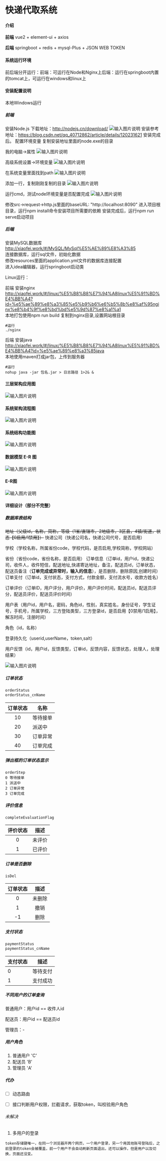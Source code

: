 # 快递代取系统

#### 介绍

**前端** vue2 + element-ui + axios
<br>

**后端**  springboot + redis + mysql-Plus + JSON WEB TOKEN



#### 系统运行环境
前后端分开运行：前端：可运行在Node和Nginx上后端：运行在springboot内置的tomcat上，可运行在windows和linux上

#### 安装配置说明
本地Windows运行

##### 前端
安装Node.js 
下载地址：http://nodejs.cn/download/
![输入图片说明](images/node.png)
安装参考地址：https://blog.csdn.net/qq_40712862/article/details/120231621 
安装完成后。
配置环境变量
复制安装地址里面的node.exe的目录 

我的电脑->属性
![输入图片说明](images/1.png)

高级系统设置->环境变量
![输入图片说明](images/2.png)

在系统变量里面找到path
![输入图片说明](images/3.png)

添加一行，复制刚刚复制的目录
![输入图片说明](images/4.png)

运行cmd，测试node环境变量是否配置完成
![输入图片说明](images/5.png)

修改src->request->http.js里面的baseURL: "http://localhost:8090" 进入项目根目录，运行npm install命令安装项目所需要的依赖 安装完成后，运行npm run serve启动项目

##### 后端
安装MySQL数据库 
http://xiaofei.work/#/MySQL/MySql%E5%AE%89%E8%A3%85  
连接数据库，运行sql文件，初始化数据  
修改resources里面的application.yml文件的数据库连接配置  
进入idea编辑器，运行springboot启动类

Linux运行：

前端
安装nginx
http://xiaofei.work/#/linux/%E5%B8%B8%E7%94%A8linux%E5%91%BD%E4%BB%A4?id=%e5%ae%89%e8%a3%85%e5%b9%b6%e6%b5%8b%e8%af%95nginx%e8%b4%9f%e8%bd%bd%e5%9d%87%e8%a1%a1  
本地打包使用npm run build 复制到nginx目录,设置网站根目录
```shell
#运行
./nginx
```

后端
安装java
http://xiaofei.work/#/linux/%E5%B8%B8%E7%94%A8linux%E5%91%BD%E4%BB%A4?id=%e5%ae%89%e8%a3%85java  
本地使用maven打成jar包，上传到服务器
```shell
#运行 
nohup java -jar 包名.jar > 日志路径 1>2& &
```


#### 三层架构应用图
![输入图片说明](images/%E4%B8%89%E5%B1%82%E6%9E%B6%E6%9E%84%E5%BA%94%E7%94%A8%E5%9B%BE.png)

#### 系统架构流程图
![输入图片说明](images/%E7%B3%BB%E7%BB%9F%E6%9E%B6%E6%9E%84%E6%B5%81%E7%A8%8B%E5%9B%BE.png)

#### 系统结构功能图
![输入图片说明](images/%E7%B3%BB%E7%BB%9F%E7%BB%93%E6%9E%84%E5%8A%9F%E8%83%BD%E5%9B%BE.png)

#### 数据模型 E-R 图
![输入图片说明](images/%E6%95%B0%E6%8D%AE%E6%A8%A1%E5%9E%8B%20E-R%20%E5%9B%BE.png)

#### E-R图
![输入图片说明](images/er%E5%9B%BE.png)

#### 详细设计（部分不完整）

##### 数据库表结构

~~地址（父级id，名称，简称，等级（1省/直辖市，2地级市，3区县，4镇/街道，状态【0启用/1禁用】）~~
快递公司（快递公司名，快递公司代号，是否启用）

学校（学校名称，所属省份code，学校代码，是否启用,学校简称，学校网站）

省份（省份code，省份名称，是否启用）
订单信息（订单id，用户id，快递公司，收件人，收件短信，配送地址,快递寄达地址，备注，配送员id，订单状态，配送员备注（**订单完成或异常时，输入的信息**），是否删除，删除原因,创建时间）
订单支付（订单id，支付状态，支付方式，付款金额，支付流水号，收款方姓名）

订单评价（订单ID，用户评分，用户评价，用户评价时间，配送员id，配送员评分，配送员评价，配送员评价时间）

用户表（用户id，用户名，密码，角色id，性别，真实姓名，身份证号，学生证号，手机号，所属学校，三方登陆类型，三方登录id，是否启用【0禁用/1启用】，解冻时间，注册时间）

角色（id，名称）

登录持久化（userid,userName，token,salt）

用户反馈（id，用户id，反馈类型，订单id，反馈内容，反馈状态，处理人，处理结果）

![输入图片说明](images/image-20220408214710279.png)

##### 订单状态

```js
orderStatus
orderStatus_cnName
```

| 订单状态 | 名称     |
| :------: | -------- |
|    10    | 等待接单 |
|    20    | 派送中   |
|    30    | 订单异常 |
|    40    | 订单完成 |

##### 弹出框的订单状态显示

```
orderStep 
0 等待接单
1 派送中
2 订单异常
3 订单完成
```

##### 评价信息

```
completeEvaluationFlag
```

| 评价状态 |  描述  |
| :------: | :----: |
|    0     | 未评价 |
|    1     | 已评价 |

##### 订单是否删除

```
isDel
```

| 订单状态 |  描述  |
| :------: | :----: |
|    0     | 未删除 |
|    1     |  撤销  |
|    -1    |  删除  |



##### 支付状态

```js
paymentStatus
paymentStatus_cnName
```

| 支付状态 | 描述     |
| -------- | -------- |
| 0        | 等待支付 |
| 1        | 支付成功 |

##### 不同用户的订单查询

普通用户：用户id == 收件人id

配送员：用户id == 配送员id

管理员：-



##### 用户角色

1. 普通用户 'C' 
2. 配送员 'B'
3. 管理员 'A'

##### 代办

- [ ] 动态路由

- [ ] 接口判断用户权限，拦截请求，获取token，叫校验用户角色


###### 未解决

1. 多用户的登录
```
token存储键唯一，在同一个浏览器开两个网页，一个用户登录，另一个用其他账号登陆后，之前登录的token会被覆盖，前一个用户不会自动刷新页面退出，还可以操作，但是用户以及切换，页面还没变。
```

  
